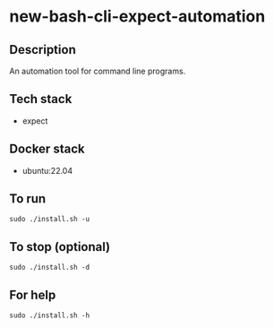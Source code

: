 # new-bash-cli-expect-automation

## Description
An automation tool for command line programs.

## Tech stack
- expect

## Docker stack
- ubuntu:22.04

## To run
`sudo ./install.sh -u`

## To stop (optional)
`sudo ./install.sh -d`

## For help
`sudo ./install.sh -h`

